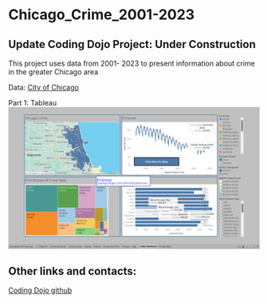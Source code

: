 # Chicago_Crime_2001-2023
 ## Update  Coding Dojo Project: Under Construction
This project uses  data from 2001- 2023 to present information about crime in the greater Chicago area


 Data:
[City of Chicago](https://data.cityofchicago.org/Public-Safety/Crimes-2001-to-Present/ijzp-q8t2)

 Part 1: Tableau
![alttext](https://github.com/Elispreng/Chicago_Crime_2001-2023/blob/main/Images/Screenshot%20(142).png)

## Other links and contacts: 


[Coding Dojo github](https://github.com/coding-dojo-data-science/preparing-chicago-crime-data) 
